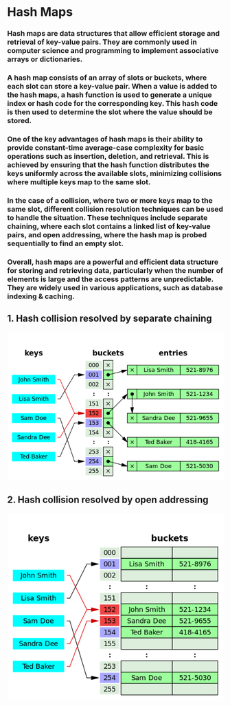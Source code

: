 # Hash Maps

### Hash maps are data structures that allow efficient storage and retrieval of key-value pairs. They are commonly used in computer science and programming to implement associative arrays or dictionaries.

### A hash map consists of an array of slots or buckets, where each slot can store a key-value pair. When a value is added to the hash maps, a hash function is used to generate a unique index or hash code for the corresponding key. This hash code is then used to determine the slot where the value should be stored.

### One of the key advantages of hash maps is their ability to provide constant-time average-case complexity for basic operations such as insertion, deletion, and retrieval. This is achieved by ensuring that the hash function distributes the keys uniformly across the available slots, minimizing collisions where multiple keys map to the same slot.

### In the case of a collision, where two or more keys map to the same slot, different collision resolution techniques can be used to handle the situation. These techniques include separate chaining, where each slot contains a linked list of key-value pairs, and open addressing, where the hash map is probed sequentially to find an empty slot.

### Overall, hash maps are a powerful and efficient data structure for storing and retrieving data, particularly when the number of elements is large and the access patterns are unpredictable. They are widely used in various applications, such as database indexing & caching.

## 1. Hash collision resolved by separate chaining
![Hash collision resolved by separate chaining](./Illustrations/Hash%20collision%20resolved%20by%20separate%20chaining.png)

## 2. Hash collision resolved by open addressing
![Hash collision resolved by open addressing](./Illustrations/Hash%20collision%20resolved%20by%20open%20addressing.png)
